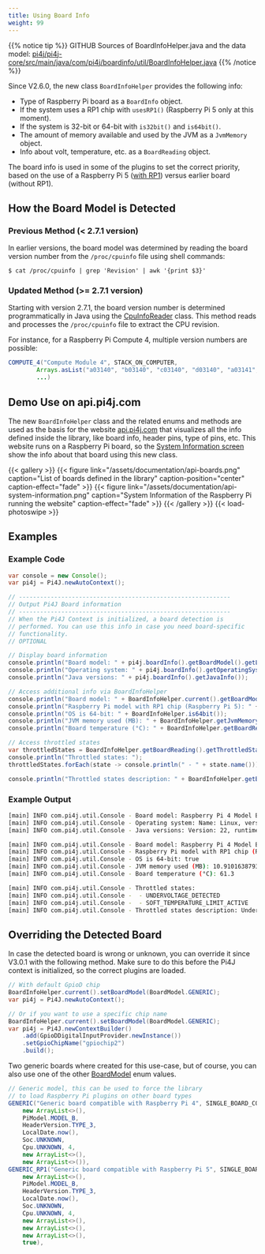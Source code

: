 ```yaml
---
title: Using Board Info
weight: 99
---
```


{{% notice tip %}}
GITHUB Sources of BoardInfoHelper.java and the data model: [pi4j/pi4j-core/src/main/java/com/pi4j/boardinfo/util/BoardInfoHelper.java](https://github.com/Pi4J/pi4j/blob/develop/pi4j-core/src/main/java/com/pi4j/boardinfo/util/BoardInfoHelper.java)
{{% /notice %}}

Since V2.6.0, the new class `BoardInfoHelper` provides the following info:

* Type of Raspberry Pi board as a `BoardInfo` object.
* If the system uses a RP1 chip with `usesRP1()` (Raspberry Pi 5 only at this moment).
* If the system is 32-bit or 64-bit with `is32bit()` and `is64bit()`.
* The amount of memory available and used by the JVM as a `JvmMemory` object.
* Info about volt, temperature, etc. as a `BoardReading` object.

The board info is used in some of the plugins to set the correct priority, based on the use of a Raspberry Pi 5 ([with RP1](https://www.raspberrypi.com/documentation/microcontrollers/rp1.html)) versus earlier board (without RP1).

## How the Board Model is Detected

### Previous Method (< 2.7.1 version)
In earlier versions, the board model was determined by reading the board version number from the `/proc/cpuinfo` file using shell commands:

```shell
$ cat /proc/cpuinfo | grep 'Revision' | awk '{print $3}'
```

### Updated Method (>= 2.7.1 version)
Starting with version 2.7.1, the board version number is determined programmatically in Java using the [CpuInfoReader](https://github.com/Pi4J/pi4j/blob/develop/pi4j-core/src/main/java/com/pi4j/boardinfo/datareader/CpuInfoReader.java) class. This method reads and processes the `/proc/cpuinfo` file to extract the CPU revision.


For instance, for a Raspberry Pi Compute 4, multiple version numbers are possible:

```java
COMPUTE_4("Compute Module 4", STACK_ON_COMPUTER,
        Arrays.asList("a03140", "b03140", "c03140", "d03140", "a03141", "b03141", "c03141", "d03141"),
        ...)
```

## Demo Use on api.pi4j.com

The new `BoardInfoHelper` class and the related enums and methods are used as the basis for the website [api.pi4j.com](https://api.pi4j.com) that visualizes all the info defined inside the library, like board info, header pins, type of pins, etc. This website runs on a Raspberry Pi board, so the [System Information screen](https://api.pi4j.com/system-information) show the info about that board using this new class.

{{< gallery >}}
{{< figure link="/assets/documentation/api-boards.png" caption="List of boards defined in the library" caption-position="center" caption-effect="fade" >}}
{{< figure link="/assets/documentation/api-system-information.png" caption="System Information of the Raspberry Pi running the website" caption-effect="fade" >}}
{{< /gallery >}}
{{< load-photoswipe >}}

## Examples

### Example Code

```java
var console = new Console();
var pi4j = Pi4J.newAutoContext();

// ------------------------------------------------------------
// Output Pi4J Board information
// ------------------------------------------------------------
// When the Pi4J Context is initialized, a board detection is 
// performed. You can use this info in case you need board-specific
// functionality.
// OPTIONAL

// Display board information
console.println("Board model: " + pi4j.boardInfo().getBoardModel().getLabel());
console.println("Operating system: " + pi4j.boardInfo().getOperatingSystem());
console.println("Java versions: " + pi4j.boardInfo().getJavaInfo());

// Access additional info via BoardInfoHelper
console.println("Board model: " + BoardInfoHelper.current().getBoardModel().getLabel());
console.println("Raspberry Pi model with RP1 chip (Raspberry Pi 5): " + BoardInfoHelper.usesRP1());
console.println("OS is 64-bit: " + BoardInfoHelper.is64bit());
console.println("JVM memory used (MB): " + BoardInfoHelper.getJvmMemory().getUsedInMb());
console.println("Board temperature (°C): " + BoardInfoHelper.getBoardReading().getTemperatureInCelsius());

// Access throttled states
var throttledStates = BoardInfoHelper.getBoardReading().getThrottledStates();
console.println("Throttled states: ");
throttledStates.forEach(state -> console.println(" - " + state.name()));

console.println("Throttled states description: " + BoardInfoHelper.getBoardReading().getThrottledStatesDescription());
```

### Example Output

```bash
[main] INFO com.pi4j.util.Console - Board model: Raspberry Pi 4 Model B
[main] INFO com.pi4j.util.Console - Operating system: Name: Linux, version: 6.1.21-v8+, architecture: aarch64
[main] INFO com.pi4j.util.Console - Java versions: Version: 22, runtime: 22+36, vendor: Azul Systems, Inc., vendor version: Zulu22.28+91-CA

[main] INFO com.pi4j.util.Console - Board model: Raspberry Pi 4 Model B
[main] INFO com.pi4j.util.Console - Raspberry Pi model with RP1 chip (Raspberry Pi 5): false
[main] INFO com.pi4j.util.Console - OS is 64-bit: true
[main] INFO com.pi4j.util.Console - JVM memory used (MB): 10.910163879394531
[main] INFO com.pi4j.util.Console - Board temperature (°C): 61.3

[main] INFO com.pi4j.util.Console - Throttled states: 
[main] INFO com.pi4j.util.Console -  - UNDERVOLTAGE_DETECTED
[main] INFO com.pi4j.util.Console -  - SOFT_TEMPERATURE_LIMIT_ACTIVE
[main] INFO com.pi4j.util.Console - Throttled states description: Under-voltage detected, Soft temperature limit active
```

## Overriding the Detected Board

In case the detected board is wrong or unknown, you can override it since V3.0.1 with the following method. Make sure to do this before the Pi4J context is initialized, so the correct plugins are loaded.

```java
// With default GpioD chip
BoardInfoHelper.current().setBoardModel(BoardModel.GENERIC);
var pi4j = Pi4J.newAutoContext();

// Or if you want to use a specific chip name
BoardInfoHelper.current().setBoardModel(BoardModel.GENERIC);
var pi4j = Pi4J.newContextBuilder()
    .add(GpioDDigitalInputProvider.newInstance())
    .setGpioChipName("gpiochip2")
    .build();
```

Two generic boards where created for this use-case, but of course, you can also use one of the other [BoardModel](https://github.com/Pi4J/pi4j/blob/develop/pi4j-core/src/main/java/com/pi4j/boardinfo/definition/BoardModel.java) enum values.

```java
// Generic model, this can be used to force the library
// to load Raspberry Pi plugins on other board types
GENERIC("Generic board compatible with Raspberry Pi 4", SINGLE_BOARD_COMPUTER,
    new ArrayList<>(),
    PiModel.MODEL_B,
    HeaderVersion.TYPE_3,
    LocalDate.now(),
    Soc.UNKNOWN,
    Cpu.UNKNOWN, 4,
    new ArrayList<>(),
    new ArrayList<>()),
GENERIC_RP1("Generic board compatible with Raspberry Pi 5", SINGLE_BOARD_COMPUTER,
    new ArrayList<>(),
    PiModel.MODEL_B,
    HeaderVersion.TYPE_3,
    LocalDate.now(),
    Soc.UNKNOWN,
    Cpu.UNKNOWN, 4,
    new ArrayList<>(),
    new ArrayList<>(),
    new ArrayList<>(),
    true),
```


